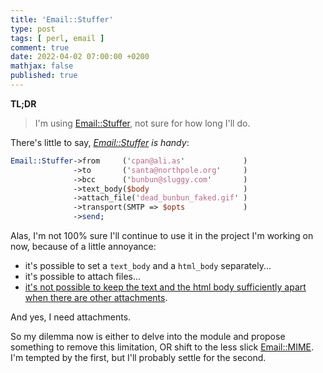 ```yaml
---
title: 'Email::Stuffer'
type: post
tags: [ perl, email ]
comment: true
date: 2022-04-02 07:00:00 +0200
mathjax: false
published: true
---
```


**TL;DR**

> I'm using [Email::Stuffer][], not sure for how long I'll do.

There's little to say, *[Email::Stuffer][] is handy*:

```perl
Email::Stuffer->from     ('cpan@ali.as'             )
              ->to       ('santa@northpole.org'     )
              ->bcc      ('bunbun@sluggy.com'       )
              ->text_body($body                     )
              ->attach_file('dead_bunbun_faked.gif' )
              ->transport(SMTP => $opts             )
              ->send;
```

Alas, I'm not 100% sure I'll continue to use it in the project I'm
working on now, because of a little annoyance:

- it's possible to set a `text_body` and a `html_body` separately...
- it's possible to attach files...
- [it's not possible to keep the text and the html body sufficiently
  apart when there are other attachments][issue].

And yes, I need attachments.

So my dilemma now is either to delve into the module and propose
something to remove this limitation, OR shift to the less slick
[Email::MIME][]. I'm tempted by the first, but I'll probably settle for
the second.

[Perl]: https://www.perl.org/
[Email::Stuffer]: https://metacpan.org/pod/Email::Stuffer
[Email::MIME]: https://metacpan.org/pod/Email::MIME
[issue]: https://github.com/rjbs/Email-Stuffer/issues/60

